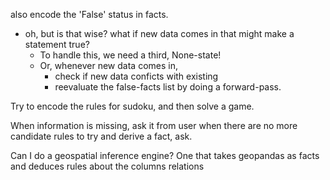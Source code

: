 also encode the 'False' status in facts.
  - oh, but is that wise? what if new data comes in that might make a statement true?
    - To handle this, we need a third, None-state!
    - Or, whenever new data comes in, 
      - check if new data conficts with existing
      - reevaluate the false-facts list by doing a forward-pass.

Try to encode the rules for sudoku, and then solve a game.

When information is missing, ask it from user
        when there are no more candidate rules to try and derive a fact, ask.

Can I do a geospatial inference engine?
        One that takes geopandas as facts
        and deduces rules about the columns relations
